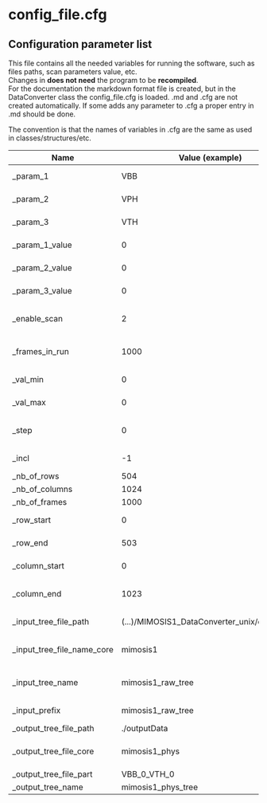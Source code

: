 # config_file.cfg
## Configuration parameter list

This file contains all the needed variables for running the software, such as files paths, scan parameters value, etc.<br/>
Changes in __does not need__ the program to be __recompiled__. <br/>
For the documentation the markdown format file is created, but in the DataConverter class the config_file.cfg is loaded. .md and .cfg are not created automatically. If some adds any parameter to .cfg a proper entry in .md should be done. <br/>

The convention is that the names of variables in .cfg are the same as used in classes/structures/etc. <br/>


| Name                | Value (example)        | Info                                   | Description                                                                                       |
|---------------------|------------------------|----------------------------------------|---------------------------------------------------------------------------------------------------|
| _param_1            | VBB                    | __std::string__                        | Name of first scan parameter. Used for creating a input file(s) name. Corresponds to back bias.   |
| _param_2            | VPH                    | __std::string__                        | Name of first scan parameter. Used for creating a input file(s) name. Corresponds to pulse high.  | 
| _param_3            | VTH                    | __std::string__                        | Name of first scan parameter. Used for creating a input file(s) name. Corresponds to threshold .  |
| _param_1_value      | 0                      | __int__                                | Value of the _param_1. Used for creating a input file(s) name.                                    |
| _param_2_value      | 0                      | __int__                                | Value of the _param_2. Used for creating a input file(s) name.                                    |
| _param_3_value      | 0                      | __int__                                | Value of the _param_3. Used for creating a input file(s) name.    								|
| _enable_scan		  | 2	                   | __int__, options: 1,2,3                | Enables which parameter was scanned (back bias - 1, pulse high - 2, threshold -3. Only this param value is changed in input file names. |
| _frames_in_run 	  | 1000	               | __int__, arbitrary               		| Number of frames aquired for the runs. Should be the same for all files, but this is not verified. If not given = -1.  |
| _val_min      	  | 0                      | __int__, arbitrary                     | Minimum analysis parameter value. (Scaned parameter, enabled via _enable_scan).                   |
| _val_max     		  | 0                      | __int__, arbitrary                     | Minimum analysis parameter value. (Scaned parameter, enabled via _enable_scan).               	|
| _step	     		  | 0                      | __int__, arbitrary                     | Step of ramping the parameter value from _val_min to _val_max. If =0, only _val_min will be analysed.	|
| _incl				  |	-1					   | __int__, arbitrary						| One might add additional scaned parameter value. If negative, not considered. 					|
| _nb_of_rows         | 504                    | __int__, arbitrary, > 0                | Number of rows in matrix. Currently unused.                  	                                    |
| _nb_of_columns      | 1024                   | __int__, arbitrary, > 0                | Number of columns in matrix. Currently unused.                                                    |
| _nb_of_frames       | 1000                   | __int__, arbitraty, > 0                | Number of frames aquired                                                                        	|
| _row_start          | 0                      | __int__, >=0                           | Pixel in X (row) for which analysis starts. Pixels numbered from 0.      		                    |
| _row_end            | 503                    | __int__, >= 0 && <= (_nb_of_rows-1)    | Pixel in X (row) for which analysis ends.                               	                        |
| _column_start       | 0                      | __int__, >=0                           | Pixel in Y (column) for which analysis starts. Pixels numbered from 0.               				|
| _column_end         | 1023                   | __int__, >= 0 && <= (_nb_of_columns-1) | Pixel in Y (column) for which analysis ends.                                                 		|
| _input_tree_file_path         | (...)/MIMOSIS1_DataConverter_unix/outputData          | __string__,    | Path to the input files. Most probably it will be the output of MIMOSIS1_DataConverter |
| _input_tree_file_name_core    | mimosis1     			| __string__    | The core of the input name (verify with the _out_tree_file_name in MIMOSIS1_DataConverter config_file.cfg             |                     	                        
| _input_tree_name       		| mimosis1_raw_tree		| __string__    | The input tree name (verify with the _out_tree_name in MIMOSIS1_DataConverter config_file.cfg  						|	  		          
| _input_prefix       			| mimosis1_raw_tree		| __string__    | Postfix to the input files name. Might be left empty.																	|	  		          
| _output_tree_file_path		| ./outputData      	| __string__    | Path to the output files directory. 																					|
| _output_tree_file_core		| mimosis1_phys     	| __string__    | The core of the output name. The full name is  _output_tree_file_core+_param_x+param_x_value (x: 1,2,3)	            |                     	                        
| _output_tree_file_part		| VBB_0_VTH_0     		| __string__    | Tego sie pozbyc																							            |                     	                        
| _output_tree_name				| mimosis1_phys_tree	| __string__    | The output tree name 																			 						|	  		          


